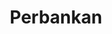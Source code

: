 ---
id: 11
title : Perbankan
linkurl: https://kutt.it/y55qjR
fitur : aspekpajak
createdTime : 31/07/2019
modifiedTime : 06/01/2020
topik: Versi Lengkap
img: architecture-and-city.png
---